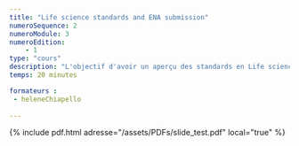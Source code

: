 ```yaml
---
title: "Life science standards and ENA submission"
numeroSequence: 2
numeroModule: 3
numeroEdition:
    - 1
type: "cours"
description: "L'objectif d'avoir un aperçu des standards en Life science et comment soumettre sur l'ENA"
temps: 20 minutes

formateurs : 
 - heleneChiapello
  
---
```


{% include pdf.html adresse="/assets/PDFs/slide_test.pdf" local="true" %}
